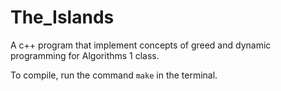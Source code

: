 # The_Islands
A c++ program that implement concepts of greed and dynamic programming for Algorithms 1 class.

To compile, run the command `make` in the terminal.
